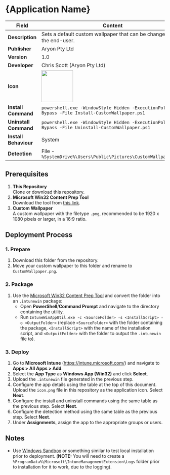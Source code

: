 # {Application Name}

| Field                 | Content                                                                                                                         |
| --------------------- | ------------------------------------------------------------------------------------------------------------------------------- |
| **Description**       | Sets a default custom wallpaper that can be changed by the end-user.                                                            |
| **Publisher**         | Aryon Pty Ltd                                                                                                                   |
| **Version**           | 1.0                                                                                                                             |
| **Developer**         | Chris Scott (Aryon Pty Ltd)                                                                                                     |
| **Icon**              | <img src="https://github.com/cscott-dev/Intune-Resources/blob/main/Windows/Applications/_template/icon.png?raw=true" width=100> |
| **Install Command**   | `powershell.exe -WindowStyle Hidden -ExecutionPolicy Bypass -File Install-CustomWallpaper.ps1`                                  |
| **Uninstall Command** | `powershell.exe -WindowStyle Hidden -ExecutionPolicy Bypass -File Uninstall-CustomWallpaper.ps1`                                |
| **Install Behaviour** | System                                                                                                                          |
| **Detection**         | File - `%SystemDrive%\Users\Public\Pictures\CustomWallpaper.png`                                                                |

## Prerequisites

1. **This Repository**\
   Clone or download this repository.
2. **Microsoft Win32 Content Prep Tool**\
   Download the tool from [this link](https://github.com/microsoft/Microsoft-Win32-Content-Prep-Tool).
3. **Custom Wallpaper**\
   A custom wallpaper with the filetype `.png`, recommended to be 1920 x 1080 pixels or larger, in a 16:9 ratio.

## Deployment Process

### 1. Prepare

1. Download this folder from the repository.
2. Move your custom wallpaper to this folder and rename to `CustomWallpaper.png`.

### 2. Package

1. Use the [Microsoft Win32 Content Prep Tool](https://github.com/microsoft/Microsoft-Win32-Content-Prep-Tool) and
   convert the folder into an `.intunewin` package:
    - Open **PowerShell**/**Command Prompt** and navigate to the directory containing the utility.
    - Run `IntuneWinAppUtil.exe -c <SourceFolder> -s <InstallScript> -o <OutputFolder>` (replace `<SourceFolder>` with the folder containing the package, `<InstallScript>` with the name of the installation script, and `<OutpuitFolder>` with the folder to output the `.intunewin` file to).

### 3. Deploy

1. Go to **Microsoft Intune** (https://intune.microsoft.com/) and navigate to **Apps > All Apps > Add**.
2. Select the **App Type** as **Windows App (Win32)** and click **Select**.
3. Upload the `.intunewin` file generated in the previous step.
4. Configure the app details using the table at the top of this document. Upload the `icon.png` file in this repository as the application icon. Select **Next**.
5. Configure the install and uninstall commands using the same table as the previous step. Select **Next**.
6. Configure the detection method using the same table as the previous step. Select **Next**.
7. Under **Assignments**, assign the app to the appropriate groups or users.

## Notes

-   Use [Windows Sandbox](https://learn.microsoft.com/en-us/windows/security/application-security/application-isolation/windows-sandbox/windows-sandbox-overview) or something similar to test local installation prior to deployment. (**NOTE:** You will need to create a `%ProgramData%\Microsoft\IntuneManagementExtension\Logs` folder prior to installation for it to work, due to the logging).
